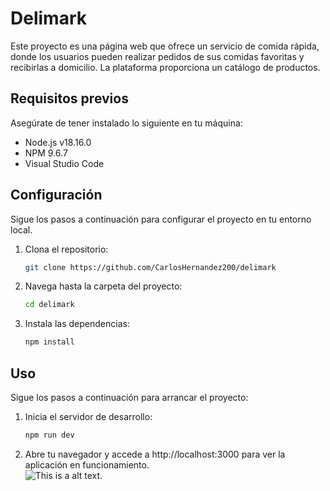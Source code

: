 # Delimark

Este proyecto es una página web que ofrece un servicio de comida rápida, donde los usuarios pueden realizar pedidos de sus comidas favoritas y recibirlas a domicilio. La plataforma proporciona un catálogo de productos.

## Requisitos previos

Asegúrate de tener instalado lo siguiente en tu máquina:

- Node.js v18.16.0
- NPM 9.6.7
- Visual Studio Code

## Configuración

Sigue los pasos a continuación para configurar el proyecto en tu entorno local.

1. Clona el repositorio:

   ```bash
   git clone https://github.com/CarlosHernandez200/delimark

2. Navega hasta la carpeta del proyecto:

    ```bash
    cd delimark

3. Instala las dependencias:
    ```bash
    npm install
    
## Uso 

Sigue los pasos a continuación para arrancar el proyecto:

1. Inicia el servidor de desarrollo:

   ```bash
   npm run dev

2. Abre tu navegador y accede a http://localhost:3000 para ver la aplicación en funcionamiento.    
    ![This is a alt text.](https://github.com/CarlosHernandez200/delimark/blob/main/frontend/src/assets/image/ImageReadme.png)